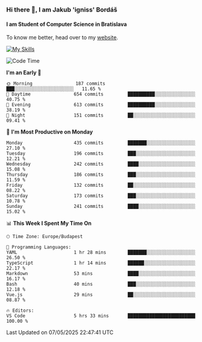 ### Hi there 👋, I am Jakub 'igniss' Bordáš

#### I am Student of Computer Science in Bratislava
To know me better, head over to my [website](https://bordas.sk).

[![My Skills](https://skillicons.dev/icons?i=js,typescript,html,css,figma,svelte,vue,next,postgresql,nest,express,nodejs)](https://bordas.sk)


<!--START_SECTION:waka-->
![Code Time](http://img.shields.io/badge/Code%20Time-1%2C873%20hrs%2036%20mins-blue)

**I'm an Early 🐤** 

```text
🌞 Morning                187 commits         ███░░░░░░░░░░░░░░░░░░░░░░   11.65 % 
🌆 Daytime                654 commits         ██████████░░░░░░░░░░░░░░░   40.75 % 
🌃 Evening                613 commits         ██████████░░░░░░░░░░░░░░░   38.19 % 
🌙 Night                  151 commits         ██░░░░░░░░░░░░░░░░░░░░░░░   09.41 % 
```
📅 **I'm Most Productive on Monday** 

```text
Monday                   435 commits         ███████░░░░░░░░░░░░░░░░░░   27.10 % 
Tuesday                  196 commits         ███░░░░░░░░░░░░░░░░░░░░░░   12.21 % 
Wednesday                242 commits         ████░░░░░░░░░░░░░░░░░░░░░   15.08 % 
Thursday                 186 commits         ███░░░░░░░░░░░░░░░░░░░░░░   11.59 % 
Friday                   132 commits         ██░░░░░░░░░░░░░░░░░░░░░░░   08.22 % 
Saturday                 173 commits         ███░░░░░░░░░░░░░░░░░░░░░░   10.78 % 
Sunday                   241 commits         ████░░░░░░░░░░░░░░░░░░░░░   15.02 % 
```


📊 **This Week I Spent My Time On** 

```text
🕑︎ Time Zone: Europe/Budapest

💬 Programming Languages: 
YAML                     1 hr 28 mins        ███████░░░░░░░░░░░░░░░░░░   26.50 % 
TypeScript               1 hr 14 mins        ██████░░░░░░░░░░░░░░░░░░░   22.17 % 
Markdown                 53 mins             ████░░░░░░░░░░░░░░░░░░░░░   16.17 % 
Bash                     40 mins             ███░░░░░░░░░░░░░░░░░░░░░░   12.18 % 
Vue.js                   29 mins             ██░░░░░░░░░░░░░░░░░░░░░░░   08.87 % 

🔥 Editors: 
VS Code                  5 hrs 33 mins       █████████████████████████   100.00 % 
```


 Last Updated on 07/05/2025 22:47:41 UTC
<!--END_SECTION:waka-->

